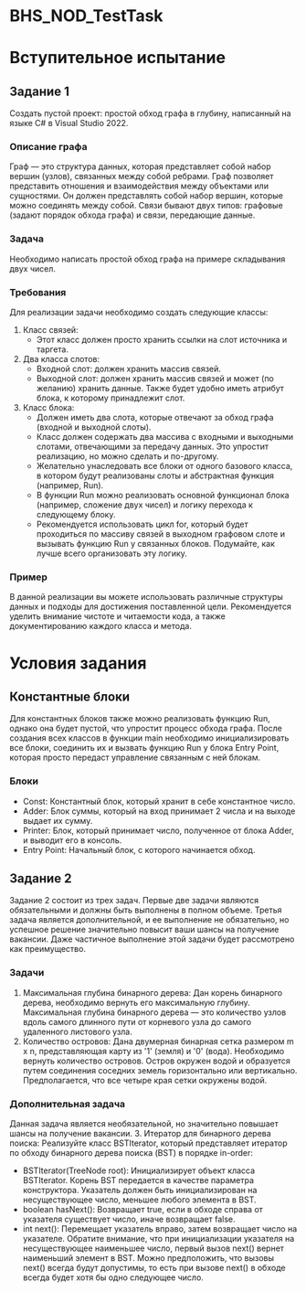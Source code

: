 # BHS_NOD_TestTask

# Вступительное испытание
## Задание 1
Создать пустой проект: простой обход графа в глубину, написанный на языке C# в Visual Studio 2022.
### Описание графа
Граф — это структура данных, которая представляет собой набор вершин (узлов), связанных между собой ребрами. Граф позволяет представить отношения и взаимодействия между объектами или сущностями. Он должен представлять собой набор вершин, которые можно соединять между собой. Связи бывают двух типов: графовые (задают порядок обхода графа) и связи, передающие данные.
### Задача
Необходимо написать простой обход графа на примере складывания двух чисел.
### Требования
Для реализации задачи необходимо создать следующие классы:
1. Класс связей: 
   - Этот класс должен просто хранить ссылки на слот источника и таргета.
2. Два класса слотов:
   - Входной слот: должен хранить массив связей.
   - Выходной слот: должен хранить массив связей и может (по желанию) хранить данные. Также будет удобно иметь атрибут блока, к которому принадлежит слот.
3. Класс блока:
   - Должен иметь два слота, которые отвечают за обход графа (входной и выходной слоты).
   - Класс должен содержать два массива с входными и выходными слотами, отвечающими за передачу данных. Это упростит реализацию, но можно сделать и по-другому.
   - Желательно унаследовать все блоки от одного базового класса, в котором будут реализованы слоты и абстрактная функция (например, Run).
   - В функции Run можно реализовать основной функционал блока (например, сложение двух чисел) и логику перехода к следующему блоку. 
   - Рекомендуется использовать цикл for, который будет проходиться по массиву связей в выходном графовом слоте и вызывать функцию Run у связанных блоков. Подумайте, как лучше всего организовать эту логику.
### Пример
В данной реализации вы можете использовать различные структуры данных и подходы для достижения поставленной цели. Рекомендуется уделить внимание чистоте и читаемости кода, а также документированию каждого класса и метода.

# Условия задания
## Константные блоки
Для константных блоков также можно реализовать функцию Run, однако она будет пустой, что упростит процесс обхода графа. 
После создания всех классов в функции main необходимо инициализировать все блоки, соединить их и вызвать функцию Run у блока Entry Point, которая просто передаст управление связанным с ней блокам.
### Блоки
- Const: Константный блок, который хранит в себе константное число.
- Adder: Блок суммы, который на вход принимает 2 числа и на выходе выдает их сумму.
- Printer: Блок, который принимает число, полученное от блока Adder, и выводит его в консоль.
- Entry Point: Начальный блок, с которого начинается обход.
## Задание 2
Задание 2 состоит из трех задач. Первые две задачи являются обязательными и должны быть выполнены в полном объеме. Третья задача является дополнительной, и ее выполнение не обязательно, но успешное решение значительно повысит ваши шансы на получение вакансии. Даже частичное выполнение этой задачи будет рассмотрено как преимущество.
### Задачи
1. Максимальная глубина бинарного дерева: Дан корень бинарного дерева, необходимо вернуть его максимальную глубину. Максимальная глубина бинарного дерева — это количество узлов вдоль самого длинного пути от корневого узла до самого удаленного листового узла.
2. Количество островов: Дана двумерная бинарная сетка размером m x n, представляющая карту из '1' (земля) и '0' (вода). Необходимо вернуть количество островов. Остров окружен водой и образуется путем соединения соседних земель горизонтально или вертикально. Предполагается, что все четыре края сетки окружены водой.
### Дополнительная задача
Данная задача является необязательной, но значительно повышает шансы на получение вакансии.
3. Итератор для бинарного дерева поиска: Реализуйте класс BSTIterator, который представляет итератор по обходу бинарного дерева поиска (BST) в порядке in-order:
   - BSTIterator(TreeNode root): Инициализирует объект класса BSTIterator. Корень BST передается в качестве параметра конструктора. Указатель должен быть инициализирован на несуществующее число, меньшее любого элемента в BST.
   - boolean hasNext(): Возвращает true, если в обходе справа от указателя существует число, иначе возвращает false.
   - int next(): Перемещает указатель вправо, затем возвращает число на указателе.
Обратите внимание, что при инициализации указателя на несуществующее наименьшее число, первый вызов next() вернет наименьший элемент в BST. Можно предположить, что вызовы next() всегда будут допустимы, то есть при вызове next() в обходе всегда будет хотя бы одно следующее число.
